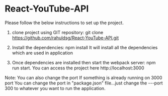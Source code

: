 # React-YouTube-API

Please follow the below instructions to set up the project.

1. clone project using GIT repository:  git clone https://github.com/rahuldsg/React-YouTube-API.git

2. Install the dependencies: npm install
It will install all the dependencies which are used in application

3. Once dependencies are installed then start the webpack server: npm run start.
You can access the project here http://localhost:3000

Note: You can also change the port If something is already running on 3000 port
You can change the port in "package.json" file...just change the ---port 300 to whatever you want to run the application.

